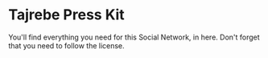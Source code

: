 # Tajrebe Press Kit

You'll find everything you need for this Social Network, in here.
Don't forget that you need to follow the license.
